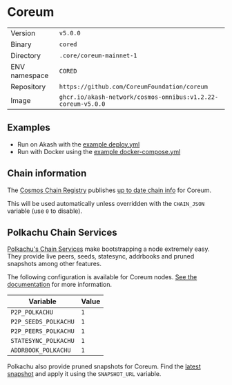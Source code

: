 # Coreum

| | |
|---|---|
|Version|`v5.0.0`|
|Binary|`cored`|
|Directory|`.core/coreum-mainnet-1`|
|ENV namespace|`CORED`|
|Repository|`https://github.com/CoreumFoundation/coreum`|
|Image|`ghcr.io/akash-network/cosmos-omnibus:v1.2.22-coreum-v5.0.0`|

## Examples

- Run on Akash with the [example deploy.yml](./deploy.yml)
- Run with Docker using the [example docker-compose.yml](./docker-compose.yml)

## Chain information

The [Cosmos Chain Registry](https://github.com/cosmos/chain-registry) publishes [up to date chain info](https://raw.githubusercontent.com/cosmos/chain-registry/master/coreum/chain.json) for Coreum.

This will be used automatically unless overridden with the `CHAIN_JSON` variable (use `0` to disable).

## Polkachu Chain Services

[Polkachu's Chain Services](https://www.polkachu.com/networks/coreum) make bootstrapping a node extremely easy. They provide live peers, seeds, statesync, addrbooks and pruned snapshots among other features.

The following configuration is available for Coreum nodes. [See the documentation](../README.md#polkachu-services) for more information.

|Variable|Value|
|---|---|
|`P2P_POLKACHU`|`1`|
|`P2P_SEEDS_POLKACHU`|`1`|
|`P2P_PEERS_POLKACHU`|`1`|
|`STATESYNC_POLKACHU`|`1`|
|`ADDRBOOK_POLKACHU`|`1`|

Polkachu also provide pruned snapshots for Coreum. Find the [latest snapshot](https://polkachu.com/tendermint_snapshots/coreum) and apply it using the `SNAPSHOT_URL` variable.
